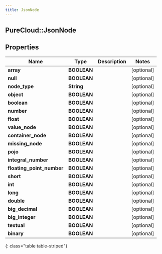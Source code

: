 ```yaml
---
title: JsonNode
---
```

## PureCloud::JsonNode

## Properties

|Name | Type | Description | Notes|
|------------ | ------------- | ------------- | -------------|
| **array** | **BOOLEAN** |  | [optional] |
| **null** | **BOOLEAN** |  | [optional] |
| **node_type** | **String** |  | [optional] |
| **object** | **BOOLEAN** |  | [optional] |
| **boolean** | **BOOLEAN** |  | [optional] |
| **number** | **BOOLEAN** |  | [optional] |
| **float** | **BOOLEAN** |  | [optional] |
| **value_node** | **BOOLEAN** |  | [optional] |
| **container_node** | **BOOLEAN** |  | [optional] |
| **missing_node** | **BOOLEAN** |  | [optional] |
| **pojo** | **BOOLEAN** |  | [optional] |
| **integral_number** | **BOOLEAN** |  | [optional] |
| **floating_point_number** | **BOOLEAN** |  | [optional] |
| **short** | **BOOLEAN** |  | [optional] |
| **int** | **BOOLEAN** |  | [optional] |
| **long** | **BOOLEAN** |  | [optional] |
| **double** | **BOOLEAN** |  | [optional] |
| **big_decimal** | **BOOLEAN** |  | [optional] |
| **big_integer** | **BOOLEAN** |  | [optional] |
| **textual** | **BOOLEAN** |  | [optional] |
| **binary** | **BOOLEAN** |  | [optional] |
{: class="table table-striped"}


